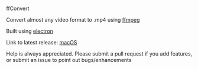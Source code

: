 ffConvert

Convert almost any video format to .mp4 using [ffmpeg](https://ffmpeg.org/)

Built using [electron](http://electron.atom.io/)

Link to latest release: [macOS](https://github.com/hanayik/ffConvert/releases/download/1.0.2/ffconvert-macOS.zip)

Help is always appreciated. Please submit a pull request if you add features, or submit an issue to point out bugs/enhancements
